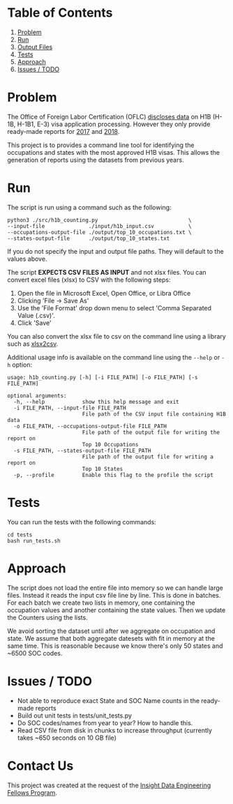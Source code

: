 # Table of Contents
1. [Problem](README.md#problem)
2. [Run](README.md#run)
3. [Output Files](/output/README.md)
4. [Tests](README.md#tests)
5. [Approach](README.md#approach)
6. [Issues / TODO](README.md#issues-/-todo)


# Problem

The Office of Foreign Labor Certification (OFLC) 
[discloses data](https://www.foreignlaborcert.doleta.gov/performancedata.cfm#dis) on H1B (H-1B, 
H-1B1, E-3) visa application processing.  However they only provide ready-made reports for 
[2017](https://www.foreignlaborcert.doleta.gov/pdf/PerformanceData/2017/H-1B_Selected_Statistics_FY2017.pdf) 
and 
[2018](https://www.foreignlaborcert.doleta.gov/pdf/PerformanceData/2018/H-1B_Selected_Statistics_FY2018_Q4.pdf). 

This project is to provides a command line tool for identifying the occupations and states with the 
most approved H1B visas.  This allows the generation of reports using the datasets from previous 
years.


# Run

The script is run using a command such as the following:

    python3 ./src/h1b_counting.py                             \
    --input-file              ./input/h1b_input.csv           \
    --occupations-output-file ./output/top_10_occupations.txt \
    --states-output-file      ./output/top_10_states.txt
   
If you do not specify the input and output file paths.  They will default to the values above.

The script **EXPECTS CSV FILES AS INPUT** and not xlsx files.  You can convert excel files (xlsx) to
CSV with the following steps:

1.  Open the file in Microsoft Excel, Open Office, or Libra Office
2.  Clicking 'File -> Save As'
3.  Use the 'File Format' drop down menu to select 'Comma Separated Value (.csv)'.
4.  Click 'Save'

You can also convert the xlsx file to csv on the command line using a library such as [xlsx2csv](https://github.com/dilshod/xlsx2csv).

Additional usage info is available on the command line using the `--help` or `-h` option:

    usage: h1b_counting.py [-h] [-i FILE_PATH] [-o FILE_PATH] [-s FILE_PATH]
    
    optional arguments:
      -h, --help            show this help message and exit
      -i FILE_PATH, --input-file FILE_PATH
                            File path of the CSV input file containing H1B data
      -o FILE_PATH, --occupations-output-file FILE_PATH
                            File path of the output file for writing the report on
                            Top 10 Occupations
      -s FILE_PATH, --states-output-file FILE_PATH
                            File path of the output file for writing a report on
                            Top 10 States
      -p, --profile         Enable this flag to the profile the script


# Tests

You can run the tests with the following commands:

    cd tests
    bash run_tests.sh


# Approach

The script does not load the entire file into memory so we can handle large files.  Instead it 
reads the input csv file line by line.  This is done in batches.  For each batch we create two 
lists in memory, one containing the occupation values and another containing the state values. 
Then we update the Counters using the lists.

We avoid sorting the dataset until after we aggregate on occupation and state.  We assume that both 
aggregate datesets with fit in memory at the same time.  This is reasonable because we know there's 
only 50 states and ~6500 SOC codes.



# Issues / TODO

* Not able to reproduce exact State and SOC Name counts in the ready-made reports
* Build out unit tests in tests/unit_tests.py
* Do SOC codes/names from year to year?  How to handle this.
* Read CSV file from disk in chunks to increase throughput (currently takes ~650 seconds on 10 GB file)


# Contact Us

This project was created at the request of the 
[Insight Data Engineering Fellows Program](https://insightdataengineering.com). 

